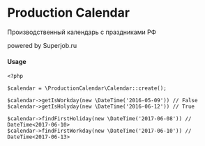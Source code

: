 Production Calendar
====================

Производственный календарь с праздниками РФ

powered by Superjob.ru

#### Usage

```
<?php

$calendar = \ProductionCalendar\Calendar::create(); 

$calendar->getIsWorkday(new \DateTime('2016-05-09')) // False
$calendar->getIsHolyday(new \DateTime('2016-06-12')) // True

$calendar->findFirstHoliday(new \DateTime('2017-06-08')) // DateTime<2017-06-10>
$calendar->findFirstWorkday(new \DateTime('2017-06-10')) // DateTime<2017-06-13>

```
